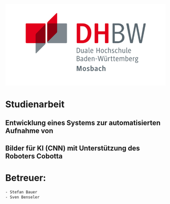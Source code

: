 ![Titel foto](/Logo_DHBWMosbach.jpg)

# Studienarbeit 

## Entwicklung eines Systems zur automatisierten Aufnahme von 
## Bilder für KI (CNN) mit Unterstützung des Roboters Cobotta ##
 
# Betreuer: 
    - Stefan Bauer
    - Sven Benseler 
  
